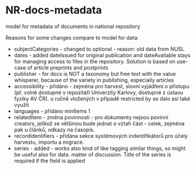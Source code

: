 # NR-docs-metadata
 model for metadata of documents in national repository

Reasons for some changes compare to model for data:
* subjectCategories - changed to optional - reason: old data from NUSL
*  dates - added dateIssued for original publication and dateAvailable stays for managing access to files in the repository. Solution is based on use-case of article preprints and postprints
* publisher - for docs is NOT a taxonomy but free text with the value whisperer, because of the variety in publishing, especially articles
* accessibility - přidáno - zejména pro harvest, slovní vyjádření o přístupu (př. volně dostupné v repozitáři Univerzity Karlovy, dostupné z ústavu fyziky AV ČR). u ručně vložených v případě restricted by se dalo asi také využít
* languages - přidáno minItems 1
* relatedItem - změna povinnosti - pro dokumenty nejsou povinní creators, jelikož se většinou bude jednat o vztah část - celek, zejména pak u článků, odkazy na časopis.
* recordIdentifiers - přidána sekce systémových indentifikátorů pro účely harvestu, importu a migrace.
* series - added - works also kind of like tagging similar things, so might be useful also for data. matter of discussion. Title of the series is required if the field is applied
